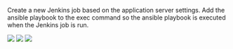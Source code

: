 Create a new Jenkins job based on the application server settings. Add the ansible playbook to the exec command so the ansible playbook is executed when the Jenkins job is run.

<img src="https://github.com/LawrenceDavy13/DevopsProject-2-Java/blob/main/images/ansible/Create%20new%20jenkins%20job/image.png">
<img src="https://github.com/LawrenceDavy13/DevopsProject-2-Java/blob/main/images/ansible/Create%20new%20jenkins%20job/image2.png">
<img src="https://github.com/LawrenceDavy13/DevopsProject-2-Java/blob/main/images/ansible/Create%20new%20jenkins%20job/image3.png">


